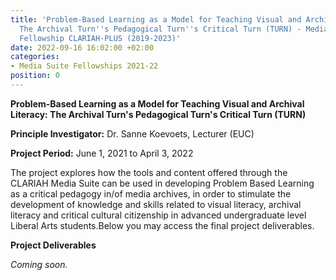 ```yaml
---
title: 'Problem-Based Learning as a Model for Teaching Visual and Archival Literacy:
  The Archival Turn''s Pedagogical Turn''s Critical Turn (TURN) - Media Suite Teaching
  Fellowship CLARIAH-PLUS (2019-2023)'
date: 2022-09-16 16:02:00 +02:00
categories:
- Media Suite Fellowships 2021-22
position: 0
---
```


**Problem-Based Learning as a Model for Teaching Visual and Archival Literacy: The Archival Turn's Pedagogical Turn's Critical Turn (TURN)**

**Principle Investigator:** Dr. Sanne Koevoets, Lecturer (EUC)

**Project Period:** June 1, 2021 to April 3, 2022

The project explores how the tools and content offered through the
 CLARIAH Media Suite can be used in developing Problem Based Learning as
 a critical pedagogy in/of media archives, in order to stimulate the
 development of knowledge and skills related to visual literacy, archival
 literacy and critical cultural citizenship in advanced undergraduate level
 Liberal Arts students.Below you may access the final project deliverables.

**Project Deliverables**

*Coming soon.*